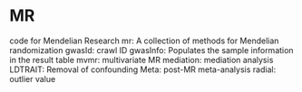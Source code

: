 # MR
code for Mendelian Research
mr: A collection of methods for Mendelian randomization
gwasId: crawl ID
gwasInfo: Populates the sample information in the result table
mvmr: multivariate MR
mediation: mediation analysis
LDTRAIT: Removal of confounding
Meta: post-MR meta-analysis
radial: outlier value
